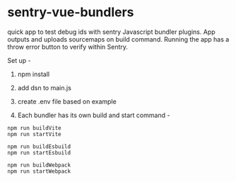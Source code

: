 # sentry-vue-bundlers

quick app to test debug ids with sentry Javascript bundler plugins.  App outputs and uploads sourcemaps on build command.  Running the app has a throw error button to verify within Sentry.

Set up - 

1. npm install

2. add dsn to main.js

3. create .env file based on example

4. Each bundler has its own build and start command -

```
npm run buildVite
npm run startVite
```
```
npm run buildEsbuild
npm run startEsbuild
```
```
npm run buildWebpack
npm run startWebpack
```
